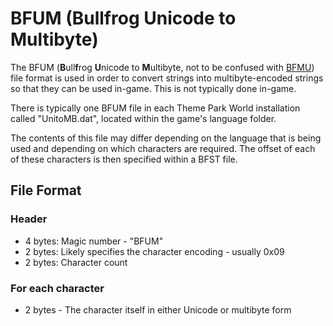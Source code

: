 # BFUM (Bullfrog Unicode to Multibyte)

The BFUM (**B**ull**f**rog **U**nicode to **M**ultibyte, not to be confused with [BFMU](https://github.com/xezno/Meme-Park-World/wiki/BFMU)) file format is used in order to convert strings into multibyte-encoded strings so that they can be used in-game.  This is not typically done in-game.

There is typically one BFUM file in each Theme Park World installation called "UnitoMB.dat", located within the game's language folder.

The contents of this file may differ depending on the language that is being used and depending on which characters are required.  The offset of each of these characters is then specified within a BFST file.

## File Format

### Header

* 4 bytes: Magic number - "BFUM"
* 2 bytes: Likely specifies the character encoding - usually 0x09
* 2 bytes: Character count

### For each character

* 2 bytes - The character itself in either Unicode or multibyte form
